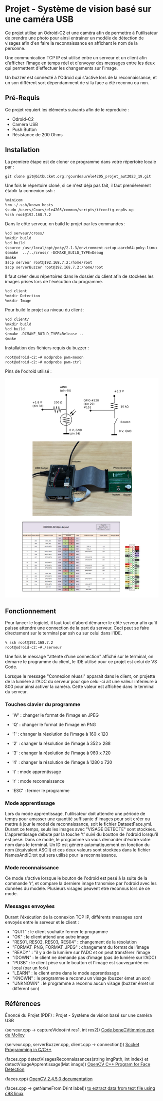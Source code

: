 # Projet - Système de vision basé sur une caméra USB

Ce projet utilise un Odroid-C2 et une caméra afin de permettre à l'utilisateur de prendre une photo pour ainsi entrainer un modèle de détection de visages afin d'en faire la reconnaissance en affichant le nom de la personne.

Une communication TCP IP est utilisé entre un serveur et un client afin d'afficher l'image en temps réel et d'envoyer des messages entre les deux qui permettent d'effectuer les changements sur l'image. 

Un buzzer est connecté à l'Odroid qui s'active lors de la reconnaissance, et un son différent sort dépendamment de si la face a été reconnu ou non.


## Pré-Requis

Ce projet requiert les éléments suivants afin de le reproduire :

* Odroid-C2
* Caméra USB
* Push Button
* Résistance de 200 Ohms


## Installation

La premiere étape est de cloner ce programme dans votre répertoire locale par : 

```
git clone git@bitbucket.org:rgourdeau/ele4205_projet_aut2023_19.git
``` 

Une fois le répertoire cloné, si ce n'est déja pas fait, il faut premièrement établir la connexion ssh : 

``` 
%minicom
%rm ~/.ssh/known_hosts
$sudo /users/Cours/ele4205/commun/scripts/ifconfig-enp0s-up
%ssh root@192.168.7.2
``` 

Dans le côté serveur, on build le projet par les commandes : 
``` 
%cd serveur/cross/
%mkdir build
%cd build
$source /usr/local/opt/poky/2.1.3/environment-setup-aarch64-poky-linux
$cmake  ../../cross/ -DCMAKE_BUILD_TYPE=Debug
$make
$scp serveur root@192.168.7.2:/home/root
$scp serverBuzzer root@192.168.7.2:/home/root
``` 
 
Il faut créer deux répertoires dans le dossier du client afin de stockées les images prises lors de l'éxécution du programme.
``` 
%cd client
%mkdir Detection
%mkdir Image
``` 

Pour build le projet au niveau du client :
``` 
%cd client/
%mkdir build
%cd build
$cmake -DCMAKE_BUILD_TYPE=Release ..
$make
``` 

Installation des fichiers requis du buzzer : 
``` 
root@odroid-c2:~# modprobe pwm-meson
root@odroid-c2:~# modprobe pwm-ctrl
``` 

Pins de l'odroid utilisé :

![pins de l'odroid](odroid_pins.png)


## Fonctionnement

Pour lancer le logiciel, il faut tout d'abord démarrer le côté serveur afin qu'il puisse attendre une connection de la part du serveur. Ceci peut se faire directement sur le terminal par ssh ou sur celui dans l'IDE.

``` 
% ssh root@192.168.7.2
root@odroid-c2:~#./serveur
``` 

Une fois le message "attente d'une connection" affiché sur le terminal, on démarre le programme du client, le IDE utilisé pour ce projet est celui de VS Code. 

Lorsque le message "Connexion réussi" apparait dans le client, on projette de la lumière à l'ADC du serveur pour que celui-ci ait une valeur inférieure à 800 pour ainsi activer la caméra. Cette valeur est affichée dans le terminal du serveur.

### Touches clavier du programme 

* 'W' : changer le format de l'image en JPEG
* 'Q' : changer le format de l'image en PNG

* '1' : changer la résolution de l'image à 160 x 120
* '2' : changer la résolution de l'image à 352 x 288
* '3' : changer la résolution de l'image à 960 x 720
* '4' : changer la résolution de l'image à 1280 x 720

* 't' : mode apprentissage
* 'r' : mode reconnaissance

* 'ESC' : fermer le programme

### Mode apprentissage

Lors du mode apprentissage, l'utilisateur doit attendre une période de temps pour amasser une quantité suffisante d'images pour soit créer ou mettre à jour le model de reconnaissance, soit le fichier DatasetFace.yml. Durant ce temps, seuls les images avec "VISAGE DETECTE" sont stockées. L'apprentissage débute par la touche 't' suivi du boutton de l'odroid lorsqu'il est pesé. Dans ce mode, le programme va vous demander d'écrire votre nom dans le terminal. Un ID est généré automatiquement en fonction du nom (équivalent ASCII) et ces deux valeurs sont stockées dans le fichier NamesAndID.txt qui sera utilisé pour la reconnaissance.           


### Mode reconnaissance

Ce mode s'active lorsque le bouton de l'odroid est pesé à la suite de la commande 'r', et compare la derniere image transmise par l'odroid avec les données du modele. Plusieurs visages peuvent etre reconnus lors de ce mode. 


### Messages envoyées

Durant l'éxécution de la connexion TCP IP, différents messages sont envoyés entre le serveur et le client : 

* "QUIT" : le client souhaite fermer le programme
* "OK" : le client attend une autre image
* "RES01, RES02, RES03, RES04" : changement de la résolution
* "FORMAT_PNG, FORMAT_JPEG" : changement du format de l'image
* "READY" : "il y a de la lumière sur l'ADC et on peut transférer l'image
* "IDOWN" : le client ne demande pas d'image (pas de lumière sur l'ADC)
* "PUSB" : le client pèse sur le boutton et l'image est sauvegardée en local (par un fork)
* "LEARN" : le client entre dans le mode apprentissage
* "KNOWN" : le programme a reconnu un visage (buzzer émet un son)
* "UNKNOWN" : le programme a reconnu aucun visage (buzzer émet un différent son)

## Références

Énoncé du Projet (PDF) : Projet - Système de vision basé sur une caméra USB

(serveur.cpp -> captureVideo(int res1, int res2))
[Code boneCVtimming.cpp de Molloy](https://github.com/derekmolloy/boneCV/blob/master/boneCVtiming.cpp)

(serveur.cpp, serverBuzzer.cpp, client.cpp -> connection())
[Socket Programming in C/C++](https://www.geeksforgeeks.org/socket-programming-cc/)

(faces.cpp detectVisagesReconnaissances(string imgPath, int index) et detectVisageApprentissage(Mat image))
[OpenCV C++ Program for Face Detection](https://www.geeksforgeeks.org/opencv-c-program-face-detection/)

(faces.cpp)
[OpenCV 2.4.5.0 documentation](https://docs.opencv.org/2.4.5/)

(faces.cpp -> getNameFromID(int label))
[to extract data from text file using c98 linux](https://stackoverflow.com/questions/66241192/to-extract-data-from-text-file-using-c98-linux)



